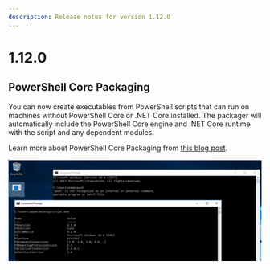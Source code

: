 ```yaml
---
description: Release notes for version 1.12.0
---
```


# 1.12.0

## PowerShell Core Packaging

You can now create executables from PowerShell scripts that can run on machines without PowerShell Core or .NET Core installed. The packager will automatically include the PowerShell Core engine and .NET Core runtime with the script and any dependent modules. 

Learn more about PowerShell Core Packaging from [this blog post](https://poshtools.com/2019/01/14/self-contained-powershell-scripts/). 

![Windows 7 Machines with PowerShell Core running a PowerShell Core script](../../.gitbook/assets/image%20%2814%29.png)

